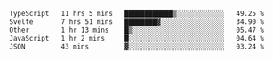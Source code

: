 <!--START_SECTION:waka-->

```txt
TypeScript   11 hrs 5 mins   ████████████▒░░░░░░░░░░░░   49.25 %
Svelte       7 hrs 51 mins   ████████▓░░░░░░░░░░░░░░░░   34.90 %
Other        1 hr 13 mins    █▒░░░░░░░░░░░░░░░░░░░░░░░   05.47 %
JavaScript   1 hr 2 mins     █░░░░░░░░░░░░░░░░░░░░░░░░   04.64 %
JSON         43 mins         ▓░░░░░░░░░░░░░░░░░░░░░░░░   03.24 %
```

<!--END_SECTION:waka-->

